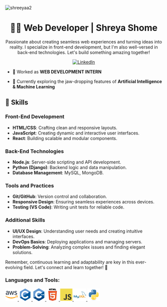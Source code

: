 <p align="left"> <img src="https://komarev.com/ghpvc/?username=shreeyaa2&label=Profile%20views&color=0e75b6&style=flat" alt="shreeyaa2" /> </p>

<div align="center">
    <h1>👩‍💻 Web Developer | Shreya Shome</h1>
    <p>Passionate about creating seamless web experiences and turning ideas into reality. I specialize in front-end development, but I'm also well-versed in back-end technologies. Let's build something amazing together!</p>
    <a href="https://www.linkedin.com/in/shreyashome02/">
        <img src="https://img.shields.io/badge/LinkedIn-0077B5?style=for-the-badge&logo=linkedin&logoColor=white" alt="LinkedIn"/>
    </a>
</div>

- 🔭 Worked as **WEB DEVELOPMENT INTERN**

- 🌱 Currently exploring the jaw-dropping features of **Artificial Intelligence & Machine Learning**

## 🌟 Skills

### Front-End Development
- **HTML/CSS**: Crafting clean and responsive layouts.
- **JavaScript**: Creating dynamic and interactive user interfaces.
- **React**: Building scalable and modular components.

### Back-End Technologies
- **Node.js**: Server-side scripting and API development.
- **Python (Django)**: Backend logic and data manipulation.
- **Database Management**: MySQL, MongoDB.

### Tools and Practices
- **Git/GitHub**: Version control and collaboration.
- **Responsive Design**: Ensuring seamless experiences across devices.
- **Testing (VS Code)**: Writing unit tests for reliable code.

### Additional Skills
- **UI/UX Design**: Understanding user needs and creating intuitive interfaces.
- **DevOps Basics**: Deploying applications and managing servers.
- **Problem-Solving**: Analyzing complex issues and finding elegant solutions.

Remember, continuous learning and adaptability are key in this ever-evolving field. Let's connect and learn together! 🚀


<h3 align="left">Languages and Tools:</h3>
<a href="https://aws.amazon.com" target="_blank" rel="noreferrer"> <img src="https://raw.githubusercontent.com/devicons/devicon/master/icons/amazonwebservices/amazonwebservices-original-wordmark.svg" alt="aws" width="40" height="40"/> </a> <a href="https://www.cprogramming.com/" target="_blank" rel="noreferrer"> <img src="https://raw.githubusercontent.com/devicons/devicon/master/icons/c/c-original.svg" alt="c" width="40" height="40"/> </a> <a href="https://www.w3schools.com/cpp/" target="_blank" rel="noreferrer"> <img src="https://raw.githubusercontent.com/devicons/devicon/master/icons/cplusplus/cplusplus-original.svg" alt="cplusplus" width="40" height="40"/> </a> <a href="https://www.w3.org/html/" target="_blank" rel="noreferrer"> <img src="https://raw.githubusercontent.com/devicons/devicon/master/icons/html5/html5-original-wordmark.svg" alt="html5" width="40" height="40"/> </a> <a href="https://developer.mozilla.org/en-US/docs/Web/JavaScript" target="_blank" rel="noreferrer"> <img src="https://raw.githubusercontent.com/devicons/devicon/master/icons/javascript/javascript-original.svg" alt="javascript" width="40" height="40"/> </a> <a href="https://www.mysql.com/" target="_blank" rel="noreferrer"> <img src="https://raw.githubusercontent.com/devicons/devicon/master/icons/mysql/mysql-original-wordmark.svg" alt="mysql" width="40" height="40"/> </a> <a href="https://www.python.org" target="_blank" rel="noreferrer"> <img src="https://raw.githubusercontent.com/devicons/devicon/master/icons/python/python-original.svg" alt="python" width="40" height="40"/> </a> </p>

